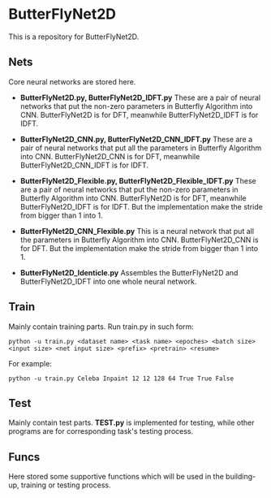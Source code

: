 # ButterFlyNet2D
This is a repository for ButterFlyNet2D.

## Nets

Core neural networks are stored here.

- **ButterFlyNet2D.py, ButterFlyNet2D_IDFT.py**
These are a pair of neural networks that put the non-zero parameters in Butterfly Algorithm into CNN. ButterFlyNet2D is for DFT, meanwhile ButterFlyNet2D_IDFT is for IDFT.  

- **ButterFlyNet2D_CNN.py, ButterFlyNet2D_CNN_IDFT.py**
These are a pair of neural networks that put all the parameters in Butterfly Algorithm into CNN. ButterFlyNet2D_CNN is for DFT, meanwhile ButterFlyNet2D_CNN_IDFT is for IDFT.

- **ButterFlyNet2D_Flexible.py, ButterFlyNet2D_Flexible_IDFT.py**
These are a pair of neural networks that put the non-zero parameters in Butterfly Algorithm into CNN. ButterFlyNet2D is for DFT, meanwhile ButterFlyNet2D_IDFT is for IDFT. But the implementation make the stride from bigger than 1 into 1.

- **ButterFlyNet2D_CNN_Flexible.py**
This is a neural network that put all the parameters in Butterfly Algorithm into CNN. ButterFlyNet2D_CNN is for DFT. But the implementation make the stride from bigger than 1 into 1.

- **ButterFlyNet2D_Identicle.py**
  Assembles the ButterFlyNet2D and ButterFlyNet2D_IDFT into one whole neural network.

## Train
Mainly contain training parts. Run train.py in such form:

```
python -u train.py <dataset name> <task name> <epoches> <batch size> <input size> <net input size> <prefix> <pretrain> <resume>
```

For example:
```
python -u train.py Celeba Inpaint 12 12 128 64 True True False
```

## Test
Mainly contain test parts. **TEST.py** is implemented for testing, while other programs are for corresponding task's testing process.

## Funcs
Here stored some supportive functions which will be used in the building-up, training or testing process.
